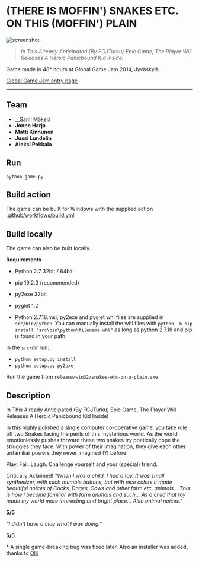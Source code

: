 # (THERE IS MOFFIN') SNAKES ETC. ON THIS (MOFFIN') PLAIN

![screenshot](https://github.com/httpsterio/snakes-etc-on-a-plain/blob/master/press/screenshot-intro.png?raw=true)

> _In This Already Anticipated (By FGJTurku) Epic Game, The Player Will Releases A Heroic Panicbound Kid Inside!_

Game made in 48* hours at Global Game Jam 2014, Jyväskylä.

[Global Game Jam entry page](https://v3.globalgamejam.org/2014/games/there-moffin-snakes-etc-moffin-plain-ex-kissat-ovat-mulkkuja-3)

---

## Team

* __Sami Mäkelä
* __Jonne Harja__
* __Matti Kinnunen__
* __Jussi Lundelin__
* __Aleksi Pekkala__

## Run
`python game.py`

## Build action

The game can be built for Windows with the supplied action [.github/workflows/build.yml](.github/workflows/build.yml)


## Build locally

The game can also be built locally.

__Requirements__
- Python 2.7 32bit / 64bit
- pip 19.2.3 (recommended)
- py2exe 32bit
- pyglet 1.2

- Python 2.7.18.msi, py2exe and pyglet whl files are supplied in ``src/bin/python``. You can manually install the whl files with ``python -m pip install "src\bin\python\filename.whl"`` as long as python 2.7.18 and pip is found in your path.

In the `src`-dir run:
 - `python setup.py install`
 - `python setup.py py2exe`

Run the game from `release/win32/snakes-etc-on-a-plain.exe`

## Description

In This Already Anticipated (By FGJTurku) Epic Game, The Player Will Releases A Heroic Panicbound Kid Inside!

In this highly polished a single computer co-operative game, you take role off two Snakes facing the perils of this mysterious world. As the world emotionlessly pushes forward these two snakes try poetically cope the struggles they face. With power of their imagination, they give each other unfamiliar powers they never imagined (?) before.

Play. Fail. Laugh. Challenge yourself and your (special) friend.


Critically Aclaimed!
_"When I was a child, I had a toy. It was small synthesizer, with such mumble buttons, but with nice colors it made beautiful noices of Cocks, Doges, Cows and other farm etc. animals... This is how I become familiar with farm animals and such... As a child that toy made my world more interesting and bright place... Also animal noices."_

__5/5__


_"I didn't have a clue what I was doing."_

__5/5__

\* A single game-breaking bug was fixed later. Also an installer was added, thanks to [Olli](https://github.com/gildean)
